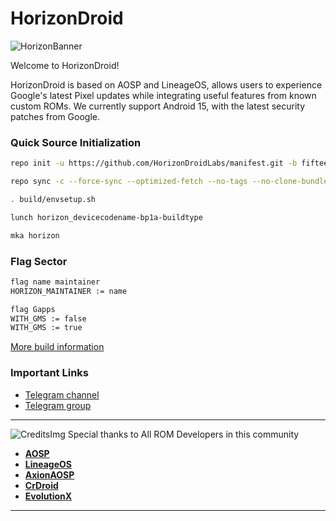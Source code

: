 
HorizonDroid
===========

![HorizonBanner](https://github.com/HorizonDroidLabs/horizon/blob/main/horizon.svg)

Welcome to HorizonDroid!

HorizonDroid is based on AOSP and LineageOS, allows users to experience Google's latest Pixel updates while integrating useful features from known custom ROMs.
We currently support Android 15, with the latest security patches from Google.

### Quick Source Initialization ###

```bash
repo init -u https://github.com/HorizonDroidLabs/manifest.git -b fifteen --git-lfs
```

```bash
repo sync -c --force-sync --optimized-fetch --no-tags --no-clone-bundle --prune --retry-fetches=5 -j10
```

```bash
. build/envsetup.sh
```

```bash
lunch horizon_devicecodename-bp1a-buildtype
```

```bash
mka horizon
```

### Flag Sector ###

```bash
flag name maintainer
HORIZON_MAINTAINER := name
```
```bash
flag Gapps
WITH_GMS := false
WITH_GMS := true
```

[More build information](https://github.com/HorizonDroidLab/manifest)

### Important Links

- [Telegram channel](https://t.me/horizondroid)
- [Telegram group](https://t.me/HorizonDroidChat)

-----------------------------------------------------------------------------
![CreditsImg](https://github.com/HorizonDroidLabs/horizon/blob/main/credit.svg)
 Special thanks to All ROM Developers in this community
 * [**AOSP**](https://android.googlesource.com)
 * [**LineageOS**](https://github.com/LineageOS)
 * [**AxionAOSP**](https://github.com/AxionAOSP)
 * [**CrDroid**](https://github.com/crdroidandroid)
 * [**EvolutionX**](https://github.com/evolution-x)

-----------------------------------------------------------------------------
